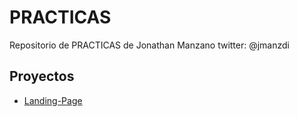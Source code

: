 

# PRACTICAS

Repositorio de PRACTICAS de Jonathan Manzano twitter: @jmanzdi

## Proyectos

- [Landing-Page](https://jonathanmanzanodiaz.github.io/practice/cv-portfolio)
